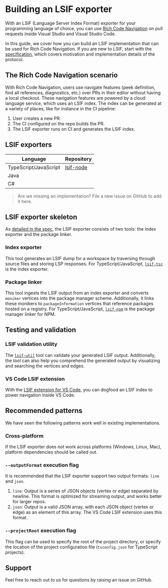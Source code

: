 # Building an LSIF exporter

With an LSIF (Language Server Index Format) exporter for your programming language of choice, you can use [Rich Code Navigation](https://code.visualstudio.com/blogs/2018/12/04/rich-navigation) on pull requests inside Visual Studio and Visual Studio Code.

In this guide, we cover how you can build an LSIF implementation that can be used for Rich Code Navigation. If you are new to LSIF, start with the [specification](specification.md), which covers motivation and implementation details of the protocol.

## The Rich Code Navigation scenario

With Rich Code Navigation, users use navigate features (peek definition, find all references, diagnostics, etc.) over PRs in their editor without having a local checkout. These navigation features are powered by a cloud language service, which uses an LSIF index. The index can be generated at a variety of places, like for instance in the CI pipeline:

1. User creates a new PR.
1. The CI configured on the repo builds the PR.
1. The LSIF exporter runs on CI and generates the LSIF index.

## LSIF exporters

| Language | Repository |
|--|--|
| TypeScript/JavaScript | [lsif-node](https://github.com/Microsoft/lsif-node) |
| Java | |
| C# | |

> Are we missing an implementation? File a new issue on GitHub to add it here.

## LSIF exporter skeleton

As [detailed in the spec](specification.md#project-exports-and-external-imports), the LSIF exporter consists of two tools: the index exporter and the package linker.

### Index exporter

This tool generates an LSIF dump for a workspace by traversing through source files and storing LSP responses. For TypeScript/JavaScript, [`lsif-tsc`](https://github.com/Microsoft/lsif-node/tree/master/tsc) is the index exporter.

### Package linker

This tool ingests the LSIF output from an index exporter and converts `moniker` vertices into the package manager scheme. Additionally, it links these monikers to `packageInformation` vertices that reference packages hosted on a registry. For TypeScript/JavaScript, [`lsif-npm`](https://github.com/Microsoft/lsif-node/tree/master/npm) is the package manager linker for NPM.

## Testing and validation

### LSIF validation utility

The [`lsif-util`](https://github.com/jumattos/lsif-util) tool can validate your generated LSIF output. Additionally, the tool can also help you comprehend the generated output by visualizing and searching the vertices and edges.

### VS Code LSIF extension

With the [LSIF extension for VS Code](https://github.com/Microsoft/vscode-lsif-extension), you can dogfood an LSIF index to power navigation inside VS Code.

## Recommended patterns

We have seen the following patterns work well in existing implementations.

### Cross-platform

If the LSIF exporter does not work across platforms (Windows, Linux, Mac), platform dependencies should be called out.

### `--outputFormat` execution flag

It is recommended that the LSIF exporter support two output formats: `line` and `json`.

1. `line`: Output is a series of JSON objects (vertex or edge) separated by newline. This format is optimized for streaming output, and works better for larger repos.
1. `json`: Output is a valid JSON array, with each JSON object (vertex or edge) as an element of this array. The VS Code LSIF extension uses this format.

### `--projectRoot` execution flag

This flag can be used to specify the root of the project directory, or specify the location of the project configuration file (`tsconfig.json` for TypeScript projects).

## Support

Feel free to reach out to us for questions by raising an issue on GitHub.
